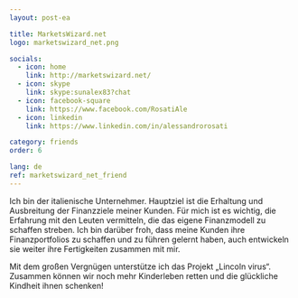 ```yaml
---
layout: post-ea

title: MarketsWizard.net
logo: marketswizard_net.png

socials:
  - icon: home
    link: http://marketswizard.net/
  - icon: skype
    link: skype:sunalex83?chat
  - icon: facebook-square
    link: https://www.facebook.com/RosatiAle
  - icon: linkedin
    link: https://www.linkedin.com/in/alessandrorosati

category: friends
order: 6

lang: de
ref: marketswizard_net_friend
---
```


Ich bin der italienische Unternehmer.
Hauptziel ist die Erhaltung und Ausbreitung der Finanzziele meiner Kunden.
Für mich ist es wichtig, die Erfahrung mit den Leuten vermitteln, die das eigene Finanzmodell zu schaffen streben.
Ich bin darüber froh, dass meine Kunden ihre Finanzportfolios zu schaffen und zu führen gelernt haben, auch entwickeln sie weiter ihre Fertigkeiten zusammen mit mir. 

Mit dem großen Vergnügen unterstütze ich das Projekt „Lincoln virus“.
Zusammen können wir noch mehr Kinderleben retten und die glückliche Kindheit ihnen schenken!
